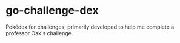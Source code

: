 # go-challenge-dex
Pokédex for challenges, primarily developed to help me complete a professor Oak's challenge.
